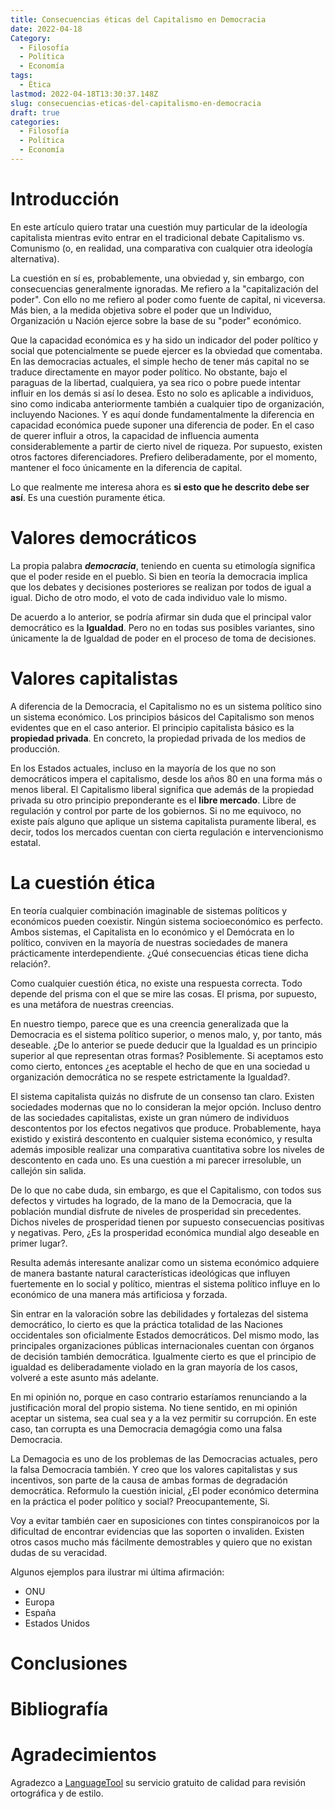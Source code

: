 ```yaml
---
title: Consecuencias éticas del Capitalismo en Democracia
date: 2022-04-18
Category:
  - Filosofía
  - Política
  - Economía
tags:
  - Ética
lastmod: 2022-04-18T13:30:37.148Z
slug: consecuencias-eticas-del-capitalismo-en-democracia
draft: true
categories:
  - Filosofía
  - Política
  - Economía
---
```


# Introducción
En este artículo quiero tratar una cuestión muy particular de la ideología capitalista mientras evito entrar en el tradicional debate Capitalismo vs. Comunismo (o, en realidad, una comparativa con cualquier otra ideología alternativa).

La cuestión en sí es, probablemente, una obviedad y, sin embargo, con consecuencias generalmente ignoradas. Me refiero a la "capitalización del poder". Con ello no me refiero al poder como fuente de capital, ni viceversa. Más bien, a la medida objetiva sobre el poder que un Individuo, Organización u Nación ejerce sobre la base de su "poder" económico.

Que la capacidad económica es y ha sido un indicador del poder político y social que potencialmente se puede ejercer es la obviedad que comentaba. En las democracias actuales, el simple hecho de tener más capital no se traduce directamente en mayor poder político. No obstante, bajo el paraguas de la libertad, cualquiera, ya sea rico o pobre puede intentar influir en los demás si así lo desea. Esto no solo es aplicable a individuos, sino como indicaba anteriormente también a cualquier tipo de organización, incluyendo Naciones. Y es aquí donde fundamentalmente la diferencia en capacidad económica puede suponer una diferencia de poder. En el caso de querer influir a otros, la capacidad de influencia aumenta considerablemente a partir de cierto nivel de riqueza. Por supuesto, existen otros factores diferenciadores. Prefiero deliberadamente, por el momento, mantener el foco únicamente en la diferencia de capital.

Lo que realmente me interesa ahora es **si esto que he descrito debe ser así**. Es una cuestión puramente ética.

# Valores democráticos
La propia palabra ***democracia***, teniendo en cuenta su etimología significa que el poder reside en el pueblo. Si bien en teoría la democracia implica que los debates y decisiones posteriores se realizan por todos de igual a igual. Dicho de otro modo, el voto de cada individuo vale lo mismo.

De acuerdo a lo anterior, se podría afirmar sin duda que el principal valor democrático es la **Igualdad**. Pero no en todas sus posibles variantes, sino únicamente la de Igualdad de poder en el proceso de toma de decisiones.

# Valores capitalistas
A diferencia de la Democracia, el Capitalismo no es un sistema político sino un sistema económico. Los principios básicos del Capitalismo son menos evidentes que en el caso anterior. El principio capitalista básico es la **propiedad privada**. En concreto, la propiedad privada de los medios de producción.  

En los Estados actuales, incluso en la mayoría de los que no son democráticos impera el capitalismo, desde los años 80 en una forma más o menos liberal. El Capitalismo liberal significa que además de la propiedad privada su otro principio preponderante es el **libre mercado**. Libre de regulación y control por parte de los gobiernos. Si no me equivoco, no existe país alguno que aplique un sistema capitalista puramente liberal, es decir, todos los mercados cuentan con cierta regulación e intervencionismo estatal.

# La cuestión ética
En teoría cualquier combinación imaginable de sistemas políticos y económicos pueden coexistir. Ningún sistema socioeconómico es perfecto. Ambos sistemas, el Capitalista en lo económico y el Demócrata en lo político, conviven en la mayoría de nuestras sociedades de manera prácticamente interdependiente. ¿Qué consecuencias éticas tiene dicha relación?.

Como cualquier cuestión ética, no existe una respuesta correcta. Todo depende del prisma con el que se mire las cosas. El prisma, por supuesto, es una metáfora de nuestras creencias. 

En nuestro tiempo, parece que es una creencia generalizada que la Democracia es el sistema político superior, o menos malo, y, por tanto, más deseable. ¿De lo anterior se puede deducir que la Igualdad es un principio superior al que representan otras formas? Posiblemente. Si aceptamos esto como cierto, entonces ¿es aceptable el hecho de que en una sociedad u organización democrática no se respete estrictamente la Igualdad?.

El sistema capitalista quizás no disfrute de un consenso tan claro. Existen sociedades modernas que no lo consideran la mejor opción. Incluso dentro de las sociedades capitalistas, existe un gran número de individuos descontentos por los efectos negativos que produce. Probablemente, haya existido y existirá descontento en cualquier sistema económico, y resulta además imposible realizar una comparativa cuantitativa sobre los niveles de descontento en cada uno. Es una cuestión a mi parecer irresoluble, un callejón sin salida.

De lo que no cabe duda, sin embargo, es que el Capitalismo, con todos sus defectos y virtudes ha logrado, de la mano de la Democracia, que la población mundial disfrute de niveles de prosperidad sin precedentes. Dichos niveles de prosperidad tienen por supuesto consecuencias positivas y negativas. Pero, ¿Es la prosperidad económica mundial algo deseable en primer lugar?.



Resulta además interesante analizar como un sistema económico adquiere de manera bastante natural características ideológicas que influyen fuertemente en lo social y político, mientras el sistema político influye en lo económico de una manera más artificiosa y forzada.





Sin entrar en la valoración sobre las debilidades y fortalezas del sistema democrático, lo cierto es que la práctica totalidad de las Naciones occidentales son oficialmente Estados democráticos. Del mismo modo, las principales organizaciones públicas internacionales cuentan con órganos de decisión también democrática. Igualmente cierto es que el principio de igualdad es deliberadamente violado en la gran mayoría de los casos, volveré a este asunto más adelante.


En mi opinión no, porque en caso contrario estaríamos renunciando a la justificación moral del propio sistema. No tiene sentido, en mi opinión aceptar un sistema, sea cual sea y a la vez permitir su corrupción. En este caso, tan corrupta es una Democracia demagógia como una falsa Democracia.

La Demagocia es uno de los problemas de las Democracias actuales, pero la falsa Democracia también. Y creo que los valores capitalistas y sus incentivos, son parte de la causa de ambas formas de degradación democrática. Reformulo la cuestión inicial, ¿El poder económico determina en la práctica el poder político y social? Preocupantemente, Si.

Voy a evitar también caer en suposiciones con tintes conspiranoicos por la dificultad de encontrar evidencias que las soporten o invaliden. Existen otros casos mucho más fácilmente demostrables y quiero que no existan dudas de su veracidad.




Algunos ejemplos para ilustrar mi última afirmación:
- ONU
- Europa
- España
- Estados Unidos

# Conclusiones 

# Bibliografía

# Agradecimientos
Agradezco a [LanguageTool](https://languagetool.org) su servicio gratuito de calidad para revisión ortográfica y de estilo.